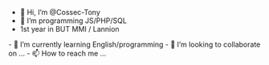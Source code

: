 - 👋 Hi, I’m @Cossec-Tony
- 👀 I’m programming JS/PHP/SQL
- 1st year in BUT MMI / Lannion
</svg>
- 🌱 I’m currently learning English/programming
- 💞️ I’m looking to collaborate on ...
- 📫 How to reach me ...

<!---
I'm 18y and i'm in BUT MMI of Lannion in France,
My hobbie is to create WebSites, Web app.
 so far so good ;)
--->
